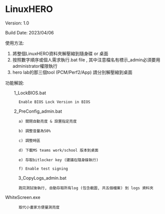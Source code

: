 # LinuxHERO

Version: 1.0

Build Date: 2023/04/06


使用方法:
      
1. 將整個LinuxHERO資料夾解壓縮到隨身碟 or 桌面
2. 按照數字順序或個人需求執行.bat file , 其中注意檔名有標示_admin必須要用administrator權限執行
3. hero lab的那三個tool (PCM/Perf2/App) 請分別解壓縮到桌面


功能解說:

    1_LockBIOS.bat
          
          Enable BIOS Lock Version in BIOS

    2_PreConfig_admin.bat
            
          a) 關閉自動亮度 & 設置指定亮度
            
          b) 調整音量為50%
            
          c) 調整時區
            
          d) 下載MS teams work/school 版本到桌面
            
          e) 存取bitlocker key (建議在隨身碟執行)
            
          f) Enable test signing

      3_CopyLogs_admin.bat
            
          跑完測試後執行, 自動存取所有log (包含截圖, 共五個檔案) 到 logs 資料夾
          
   WhiteScreen.exe
    
          取代小畫家方便量測亮度


